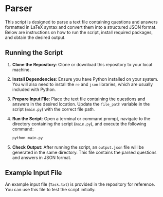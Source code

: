 # Parser

This script is designed to parse a text file containing questions and answers formatted in LaTeX syntax and convert them into a structured JSON format. Below are instructions on how to run the script, install required packages, and obtain the desired output.

## Running the Script

1. **Clone the Repository**: Clone or download this repository to your local machine.

2. **Install Dependencies**: Ensure you have Python installed on your system. You will also need to install the `re` and `json` libraries, which are usually included with Python.

3. **Prepare Input File**: Place the text file containing the questions and answers in the desired location. Update the `file_path` variable in the script (`main.py`) with the correct file path.

4. **Run the Script**: Open a terminal or command prompt, navigate to the directory containing the script (`main.py`), and execute the following command:

    ```bash
    python main.py
    ```

5. **Check Output**: After running the script, an `output.json` file will be generated in the same directory. This file contains the parsed questions and answers in JSON format.

## Example Input File

An example input file (`Task.txt`) is provided in the repository for reference. You can use this file to test the script initially.